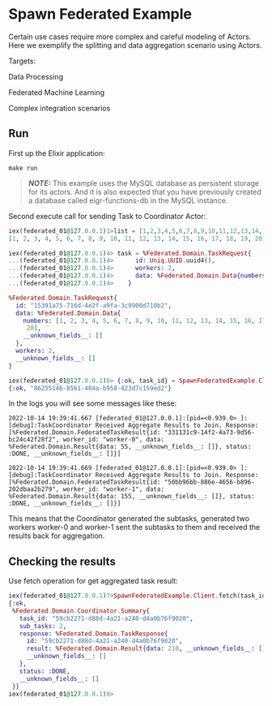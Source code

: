 # Spawn Federated Example

Certain use cases require more complex and careful modeling of Actors.
Here we exemplify the splitting and data aggregation scenario using Actors.

Targets:

Data Processing

Federated Machine Learning

Complex integration scenarios

## Run

First up the Elixir application:

```shell
make run
```

> **_NOTE:_** This example uses the MySQL database as persistent storage for its actors. And it is also expected that you have previously created a database called eigr-functions-db in the MySQL instance.

Second execute call for sending Task to Coordinator Actor:

```elixir
iex(federated_01@127.0.0.1)1>list = [1,2,3,4,5,6,7,8,9,10,11,12,13,14,15,16,17,18,19,20]
[1, 2, 3, 4, 5, 6, 7, 8, 9, 10, 11, 12, 13, 14, 15, 16, 17, 18, 19, 20]
```

```elixir
iex(federated_01@127.0.0.1)4> task = %Federated.Domain.TaskRequest{
...(federated_01@127.0.0.1)4>      id: Uniq.UUID.uuid4(),
...(federated_01@127.0.0.1)4>      workers: 2,
...(federated_01@127.0.0.1)4>      data: %Federated.Domain.Data{numbers: list}
...(federated_01@127.0.0.1)4>    }

%Federated.Domain.TaskRequest{
  id: "15391a75-716d-4e2f-a9fa-3c9900d710b2",
  data: %Federated.Domain.Data{
    numbers: [1, 2, 3, 4, 5, 6, 7, 8, 9, 10, 11, 12, 13, 14, 15, 16, 17, 18, 19,
     20],
    __unknown_fields__: []
  },
  workers: 2,
  __unknown_fields__: []
}
```

```elixir
iex(federated_01@127.0.0.1)6> {:ok, task_id} = SpawnFederatedExample.Client.push(task)
{:ok, "86255146-8561-404a-b958-423d7c159ed2"}
```

In the logs you will see some messages like these:

```
2022-10-14 19:39:41.667 [federated_01@127.0.0.1]:[pid=<0.939.0> ]:[debug]:TaskCoordinator Received Aggregate Results to Join. Response: [%Federated.Domain.FederatedTaskResult{id: "331131c9-14f2-4a73-9d56-bc24c42f28f2", worker_id: "worker-0", data: %Federated.Domain.Result{data: 55, __unknown_fields__: []}, status: :DONE, __unknown_fields__: []}]

2022-10-14 19:39:41.669 [federated_01@127.0.0.1]:[pid=<0.939.0> ]:[debug]:TaskCoordinator Received Aggregate Results to Join. Response: [%Federated.Domain.FederatedTaskResult{id: "50bb96bb-886e-4656-b896-202dbaa2b279", worker_id: "worker-1", data: %Federated.Domain.Result{data: 155, __unknown_fields__: []}, status: :DONE, __unknown_fields__: []}]
```

This means that the Coordinator generated the subtasks, generated two workers worker-0 and worker-1 sent the subtasks to them and received the results back for aggregation.


## Checking the results

Use fetch operation for get aggregated task result:

```elixir
iex(federated_01@127.0.0.1)7>SpawnFederatedExample.Client.fetch(task_id)
{:ok,
 %Federated.Domain.Coordinator.Summary{
   task_id: "59cb2271-d88d-4a21-a240-d4a0b76f9020",
   sub_tasks: 2,
   response: %Federated.Domain.TaskResponse{
     id: "59cb2271-d88d-4a21-a240-d4a0b76f9020",
     result: %Federated.Domain.Result{data: 210, __unknown_fields__: []},
     __unknown_fields__: []
   },
   status: :DONE,
   __unknown_fields__: []
 }}
iex(federated_01@127.0.0.1)8>
```